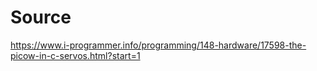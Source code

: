 # Source
https://www.i-programmer.info/programming/148-hardware/17598-the-picow-in-c-servos.html?start=1
